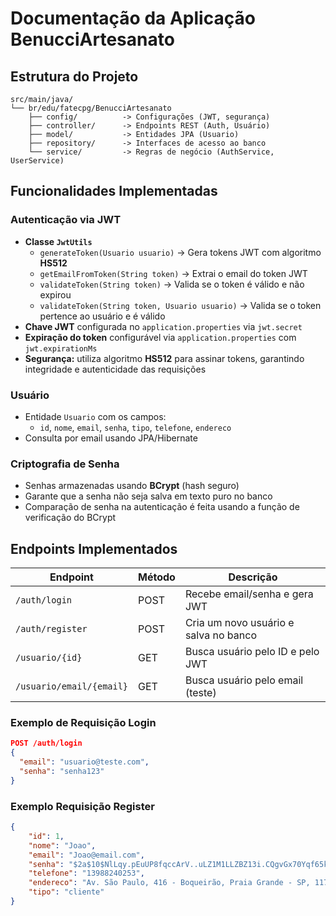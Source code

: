 # Documentação da Aplicação BenucciArtesanato

## Estrutura do Projeto

```
src/main/java/
└── br/edu/fatecpg/BenucciArtesanato
    ├── config/          -> Configurações (JWT, segurança)
    ├── controller/      -> Endpoints REST (Auth, Usuário)
    ├── model/           -> Entidades JPA (Usuario)
    ├── repository/      -> Interfaces de acesso ao banco
    └── service/         -> Regras de negócio (AuthService, UserService)
```

## Funcionalidades Implementadas

### Autenticação via JWT

- **Classe `JwtUtils`**
  - `generateToken(Usuario usuario)` → Gera tokens JWT com algoritmo **HS512**
  - `getEmailFromToken(String token)` → Extrai o email do token JWT
  - `validateToken(String token)` → Valida se o token é válido e não expirou
  - `validateToken(String token, Usuario usuario)` → Valida se o token pertence ao usuário e é válido
- **Chave JWT** configurada no `application.properties` via `jwt.secret`
- **Expiração do token** configurável via `application.properties` com `jwt.expirationMs`
- **Segurança:** utiliza algoritmo **HS512** para assinar tokens, garantindo integridade e autenticidade das requisições

### Usuário

- Entidade `Usuario` com os campos:
  - `id`, `nome`, `email`, `senha`, `tipo`, `telefone`, `endereco`
- Consulta por email usando JPA/Hibernate

### Criptografia de Senha

- Senhas armazenadas usando **BCrypt** (hash seguro)
- Garante que a senha não seja salva em texto puro no banco
- Comparação de senha na autenticação é feita usando a função de verificação do BCrypt

## Endpoints Implementados

| Endpoint                | Método | Descrição                             |
|------------------------|--------|---------------------------------------|
| `/auth/login`           | POST   | Recebe email/senha e gera JWT         |
| `/auth/register`        | POST   | Cria um novo usuário e salva no banco |
| `/usuario/{id}`         | GET    | Busca usuário pelo ID e pelo JWT      |
| `/usuario/email/{email}`| GET    | Busca usuário pelo email (teste)      |

### Exemplo de Requisição Login

```json
POST /auth/login
{
  "email": "usuario@teste.com",
  "senha": "senha123"
}
```
### Exemplo Requisição Register

```json 
{
    "id": 1,
    "nome": "Joao",
    "email": "Joao@email.com",
    "senha": "$2a$10$NlLqy.pEuUP8fqccArV..uLZ1M1LLZBZ13i.CQgvGx70Yqf65kkS2",
    "telefone": "13988240253",
    "endereco": "Av. São Paulo, 416 - Boqueirão, Praia Grande - SP, 11701-380",
    "tipo": "cliente"
}
